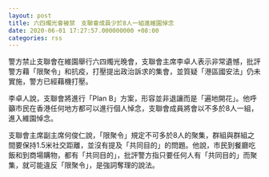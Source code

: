 ```yaml
---
layout: post
title: 六四燭光會被禁　支聯會成員少於8人一組進維園悼念
date: 2020-06-01 17:27:57.000000000 +08:00
categories: rss
---
```


警方禁止支聯會在維園舉行六四燭光晚會，支聯會主席李卓人表示非常遺憾，批評警方藉「限聚令」和抗疫，打壓提出政治訴求的集會，並質疑「港區國安法」仍未實施，警方已經藉機打壓。

李卓人說，支聯會將進行「Plan B」方案，形容並非退讓而是「遍地開花」。他呼籲市民在香港任何地方都可以進行個人悼念，支聯會成員將會以不多於8人一組，進入維園悼念。

支聯會主席副主席何俊仁說，「限聚令」規定不可多於8人的聚集，群組與群組之間要保持1.5米社交距離，並沒有提及「共同目的」的問題。他說，市民到餐廳吃飯和到商場購物，都有「共同目的」，批評警方指只要任何人有「共同目的」而聚集，就可能違反「限聚令」，是強詞奪理的說法。
